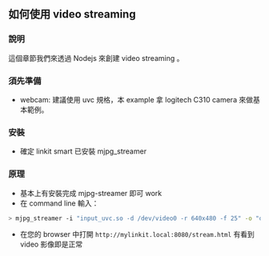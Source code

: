 ## 如何使用 video streaming 

### 說明

這個章節我們來透過 Nodejs 來創建 video streaming 。

### 須先準備
* webcam: 建議使用 uvc 規格，本 example 拿 logitech C310 camera 來做基本範例。


### 安裝
* 確定 linkit smart 已安裝 mjpg_streamer

### 原理
* 基本上有安裝完成 mjpg-streamer 即可 work
* 在 command line 輸入：
``` bash
> mjpg_streamer -i "input_uvc.so -d /dev/video0 -r 640x480 -f 25" -o "output_http.so -p 8080 -w /www/webcam" &
```
* 在您的 browser 中打開 `http://mylinkit.local:8080/stream.html` 有看到 video 影像即是正常
